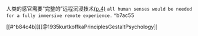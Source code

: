 人类的感官需要“完整的”远程沉浸技术[(p.4)](zotero://open-pdf/library/items/TMRMF64Y?page=4&annotation=8DFXWP2E) ```all human senses would be needed for a fully immersive remote experience.```
 ^b7ac55

  [[#^b84c4b]][[@1935kurtkoffkaPrinciplesGestaltPsychology]]